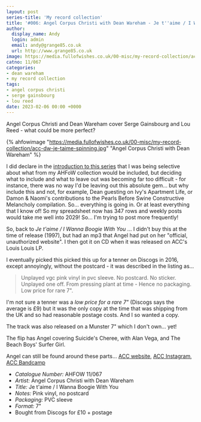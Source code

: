 ```yaml
---
layout: post
series-title: 'My record collection'
title: '#006: Angel Corpus Christi with Dean Wareham - Je t''aime / I Wanna Boogie With You (7")'
author:
  display_name: Andy
  login: admin
  email: andy@grange85.co.uk
  url: http://www.grange85.co.uk
image: https://media.fullofwishes.co.uk/00-misc/my-record-collection/acc-dw-je-taime-spinning.jpg
catno: 11/067
categories:
- dean wareham
- my record collection
tags:
- angel corpus christi
- serge gainsbourg
- lou reed
date: 2023-02-06 00:00 +0000
---
```

Angel Corpus Christi and Dean Wareham cover Serge Gainsbourg and Lou Reed - what could be more perfect?

{% ahfowimage "https://media.fullofwishes.co.uk/00-misc/my-record-collection/acc-dw-je-taime-spinning.jpg" "Angel Corpus Christi with Dean Wareham" %}

I did declare in the [introduction to this series](/2023/01/18/my-record-collection-introduction/) that I was being selective about what from my AHFoW collection would be included, but deciding what to include and what to leave out was becoming far too difficult - for instance, there was no way I'd be leaving out this absolute gem... but why include this and not, for example, Dean guesting on Ivy's Apartment Life, or Damon & Naomi's contributions to the Pearls Before Swine Constructive Melancholy compilation. So... everything is going in. Or at least everything that I know of! So my spreadsheet now has 347 rows and weekly posts would take me well into 2029! So... I'm trying to post more frequently!

So, back to _Je t'aime / I Wanna Boogie With You_ ... I didn't buy this at the time of release (1997), but had an mp3 that Angel had put on her "official, unauthorized website". I then got it on CD when it was released on ACC's Louis Louis LP. 

I eventually picked this picked this up for a tenner on Discogs in 2016, except annoyingly, without the postcard - it was described in the listing as...

> Unplayed vgc pink vinyl in pvc sleeve. No postcard. No sticker. Unplayed one off. From pressing plant at time - Hence no packaging. Low price for rare 7".

I'm not sure a tenner was a _low price for a rare 7"_ (Discogs says the average is £9) but it was the only copy at the time that was shipping from the UK and so had reasonable postage costs. And I so wanted a copy. 

The track was also released on a Munster 7" which I don't own... yet!

The flip has Angel covering Suicide's Cheree, with Alan Vega, and The Beach Boys' Surfer Girl.

Angel can still be found around these parts... [ACC website](https://www.angelcorpuschristi.com/), [ACC Instagram](https://www.instagram.com/angelcorpuschristi/), [ACC Bandcamp](https://angelcorpuschristi.bandcamp.com/)

 - *Catalogue Number:* AHFOW 11/067
 - *Artist:* Angel Corpus Christi with Dean Wareham
 - *Title:* Je t'aime / I Wanna Boogie With You
 - *Notes:* Pink vinyl, no postcard
 - *Packaging:* PVC sleeve
 - *Format:* 7"
 - Bought from Discogs for £10 + postage
